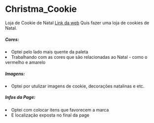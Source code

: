 # Christma_Cookie
 Loja de Cookie de Natal
<a href='https://melo-luisa.github.io/Christma_Cookie/'> Link da web</a>
Quis fazer uma loja de cookies de Natal.<br>
 <h5>Cores:</h5>
 <li>Optei pelo lado mais quente da paleta</li>
 <li>Trabalhando com as cores que são relacionadas ao Natal - como o vermelho e amarelo
 <h5>Imagens:</h5>
 <li>Optei por utulizar imagens de cookie, decorações natalinas e etc.
 <h5>Infos da Page:</h5>
 <li>Optei com colocar itens que favorecem a marca
 <li>E localização exposta no final da page

